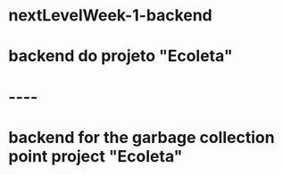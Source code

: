 # nextLevelWeek-1-backend
# backend do projeto "Ecoleta"
# ----
# backend for the garbage collection point project "Ecoleta"
